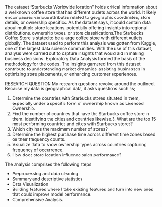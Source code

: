 The dataset “Starbucks Worldwide location” holds critical information about a wellknown coffee store that has different outlets across the world. It likely encompasses various attributes related to geographic coordinates, store details, or ownership
specifics. As the dataset says, it could contain data about multiple store locations, potentially offering insights into regional distributions, ownership types, or store classifications.The Starbucks Coffee Store is stated to be a large coffee store 
with different outlets globally.  The dataset used to perform this analysis was gotten from Kaggle, one of the largest data science communities. With the use of this dataset, analysis were carried out to capture insights that would aid in making business decisions. 
Exploratory Data Analysis formed the basis of the methodology for the codes. The insights garnered from this dataset contribute to understanding market dynamics, assisting businesses in optimizing store placements, or enhancing customer experiences. 

RESEARCH QUESTION
My research questions revolve around the outlined. Because my data is geographical data, it asks questions such as;

1. Determine the countries with Starbucks stores situated in them, especially under a specific form of ownership known as Licensed Ownership.
2. Find the number of countries that have the Starbucks coffee store in them, identifying the cities and countries likewise.3. What are the top 15 most performing countries and cities with Starbucks stores?
4. Which city has the maximum number of stores?
5. Determine the highest purchase time across different time zones based on their frequency counts.
6. Visualize data to show ownership types across countries capturing frequency of occurrence.
7. How does store location influence sales performance?

The analysis comprises the following steps
- Preprocessing and data cleaning
- Summary and descriptive statistics
- Data Visualization
- Building features where I take existing features and turn into new ones that could improve model performance.
- Comprehensive Analysis.
